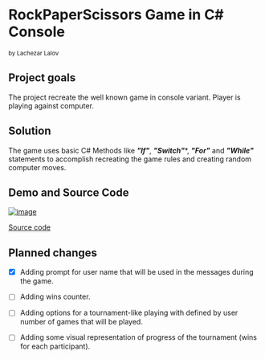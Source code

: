 # RockPaperScissors Game in C# Console
<sub>by Lachezar Lalov</sub>

## Project goals
  The project recreate the well known game in console variant. Player is playing against computer.

## Solution
  The game uses basic C# Methods like ***"If"***, ***"Switch"****, ***"For"*** and ***"While"*** statements to accomplish recreating the game rules and creating random computer moves.

## Demo and Source Code
  [![image](https://user-images.githubusercontent.com/113022668/192635935-4ca79d01-a053-457e-b898-ae035334ac42.png)](https://replit.com/@LachezarL/RockPaperScissors#Main.cs)
  
  [Source code](https://github.com/LachezarLalov/RockPaperScissorsByLL/blob/main/RockPaperScissors_Game/RockPaperScissors.cs)

## Planned changes
  - [X] Adding prompt for user name that will be used in the messages during the game.
  - [ ] Adding wins counter.
  - [ ] Adding options for a tournament-like playing with defined by user number of games that will be played.
  - [ ] Adding some visual representation of progress of the tournament (wins for each participant).

